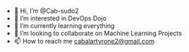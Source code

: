 - 👋 Hi, I’m @Cab-sudo2
- 👀 I’m interested in DevOps Dojo
- 🌱 I’m currently learning everything
- 💞️ I’m looking to collaborate on Machine Learning Projects
- 📫 How to reach me cabalartyrone2@gmail.com

<!---
Cab-sudo2/Cab-sudo2 is a ✨ special ✨ repository because its `README.md` (this file) appears on your GitHub profile.
You can click the Preview link to take a look at your changes.
--->
